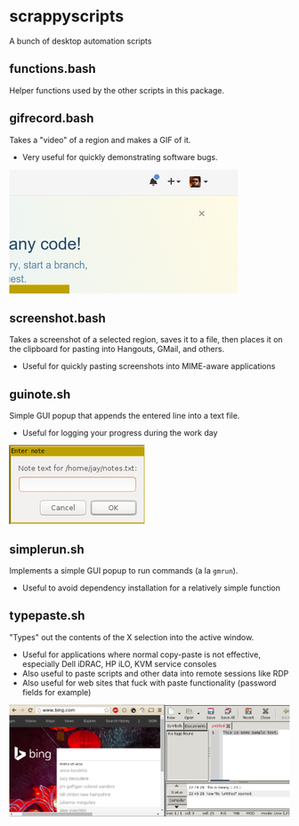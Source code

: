 # scrappyscripts
A bunch of desktop automation scripts

## functions.bash
Helper functions used by the other scripts in this package.

## gifrecord.bash
Takes a "video" of a region and makes a GIF of it.
- Very useful for quickly demonstrating software bugs.

![Animation of gifrecord usage](screenshots/screengif.gif)

## screenshot.bash
Takes a screenshot of a selected region, saves it to a file, then places it on the clipboard
for pasting into Hangouts, GMail, and others.
- Useful for quickly pasting screenshots into MIME-aware applications

## guinote.sh
Simple GUI popup that appends the entered line into a text file.
- Useful for logging your progress during the work day

![guinote window](screenshots/guinote.png)

## simplerun.sh
Implements a simple GUI popup to run commands (a la `gmrun`).
- Useful to avoid dependency installation for a relatively simple function

## typepaste.sh
"Types" out the contents of the X selection into the active window.
- Useful for applications where normal copy-paste is not effective, especially Dell iDRAC, HP iLO, KVM service consoles
- Also useful to paste scripts and other data into remote sessions like RDP
- Also useful for web sites that fuck with paste functionality (password fields for example)

![animation of typepaste.sh](screenshots/typepaste.gif)
